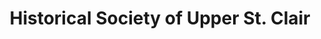 ---
layout: repo
title: "Historical Society of Upper St. Clair"
id: 15041
permalink: repos/15041/
---